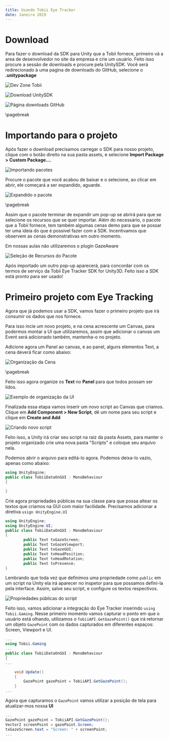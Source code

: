 ```yaml
---
title: Usando Tobii Eye Tracker
date: Janeiro 2019
---
```


# Download

Para fazer o download da SDK para Unity que a Tobii fornece, primeiro vá a area
de desenvolvedor no site da empresa e crie um usuário. Feito isso procure a
sessão de downloads e procure pela UnitySDK. Você será redirecionado à uma
pagina de downloads do GitHub, selecione o **.unitypackage**

![Dev Zone Tobii](TobiiDataImgs/devZone.png)

![Download UnitySDK](TobiiDataImgs/downloadUnitySDK.png)

![Página downloads GitHub](TobiiDataImgs/downloadsGithub.png)

\pagebreak

# Importando para o projeto

Após fazer o download precisamos carregar o SDK para nosso projeto, clique com o
botão direito na sua pasta assets, e selecione **Import Package > Custom
Package...**.

![Importando pacotes](TobiiDataImgs/customPkg.png)

Procure o pacote que você acabou de baixar e o selecione, ao clicar em abrir,
ele começará a ser expandido, aguarde.

![Expandido o pacote](TobiiDataImgs/expandePacote.png)

\pagebreak

Assim que o pacote terminar de expandir um pop-up se abrirá para que se
selecione os recursos que se quer importar. Além do necessário, o pacote que a
Tobii fornece, tem também algumas cenas demo para que se possar ter uma ideia
do que é possível fazer com a SDK. Incentivamos que observem as cenas
demonstrativas em outro momento.

<div class="alert">
Em nossas aulas não utilizaremos o plugin GazeAware
</div>

![Seleção de Recursos do Pacote](TobiiDataImgs/importa.png)

Após importado um outro pop-up aparecerá, para concordar com os termos de
serviço da Tobii Eye Tracker SDK for Unity3D. Feito isso a SDK está pronto para
ser usado!

# Primeiro projeto com Eye Tracking

Agora que já podemos usar a SDK, vamos fazer o primeiro projeto que irá
consumir os dados que nos fornece.

Para isso incie um novo projeto, e na cena acrescente um Canvas, para podermos
montar a UI que utilizaremos, assim que adicionar o canvas um Event será
adicionado também, mantenha-o no projeto.

Adicione agora um Panel ao canvas, e ao panel, alguns elementos Text, a cena
deverá ficar como abaixo:

![Organização da Cena](TobiiDataImgs/GUIStructure.png)

\pagebreak

Feito isso agora organize os **Text** no **Panel** para que todos possam ser
lidos.

![Exemplo de organização da UI](TobiiDataImgs/previewGUI.png)

Finalizada essa etapa vamos inserir um novo script ao Canvas que criamos.
Clique em **Add Component > New Script**, dê um nome para seu script e clique
em **Create and Add**

![Criando novo script](TobiiDataImgs/newScript.png)

Feito isso, a Unity irá criar seu script na raiz da pasta Assets, para manter o
projeto organizado crie uma nova pasta "Scripts" e coloque seu arquivo nela.

Podemos abrir o arquivo para editá-lo agora. Podemos deixa-lo vazio, apenas
como abaixo:

```csharp
using UnityEngine;
public class TobiiDataOnGUI : MonoBehaviour
{

}
```

Crie agora propriedades públicas na sua classe para que possa altear os textos
que criamos na GUI com maior facilidade. Precisamos adicionar a diretiva `usign
UnityEngine.UI`

```csharp
using UnityEngine;
using UnityEngine.UI;
public class TobiiDataOnGUI : MonoBehaviour
{
        public Text txGazeScreen;
        public Text txGazeViewport;
        public Text txGazeGUI;
        public Text txHeadPosition;
        public Text txHeadRotation;
        public Text txPresence;
}
```

Lembrando que toda vez que definimos uma propriedade como `public` em um script
na Unity ela irá aparecer no inspetor para que possamos defini-la pela
interface. Assim, salve seu script, e configure os textos respectivos.

![Propriedades públicas do script](TobiiDataImgs/publicProperties.png)

Feito isso, vamos adicionar a integração do Eye Tracker inserindo `using
Tobii.Gaming`. Nesse primeiro momento vamos capturar o ponto em que o usuário
está olhando, utilizamos o `TobiiAPI.GetGazePoint()` que irá retornar um objeto
`GazePoint` com os dados capturados em diferentes espaços: Screen, Viewport e
UI.

```csharp
...
using Tobii.Gaming
...
public class TobiiDataOnGUI : MonoBehaviour
{
...

	void Update()
	{
		GazePoint gazePoint = TobiiAPI.GetGazePoint();
	}
...
```

Agora que capturamos o `GazePoint` vamos utilizar a posição de tela para atualizar-mos nossa **UI**


```csharp
...
GazePoint gazePoint = TobiiAPI.GetGazePoint();
Vector2 screenPoint = gazePoint.Screen;
txGazeScreen.text = "Screen: " + screenPoint;
...
```
















